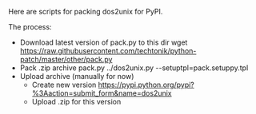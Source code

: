 Here are scripts for packing dos2unix for PyPI.

The process:

* Download latest version of pack.py to this dir
    wget https://raw.githubusercontent.com/techtonik/python-patch/master/other/pack.py
* Pack .zip archive
    pack.py ../dos2unix.py --setuptpl=pack.setuppy.tpl
* Upload archive (manually for now)
  * Create new version https://pypi.python.org/pypi?%3Aaction=submit_form&name=dos2unix
  * Upload .zip for this version
